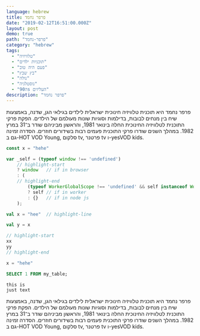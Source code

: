 ```yaml
---
language: hebrew
title: פרפר נחמד
date: "2019-02-12T16:51:00.000Z"
layout: post
demo: true
path: "פרפר-נחמד"
category: "hebrew"
tags:
  - "טלוויזיה"
  - "תוכניות ילדים"
  - "פעם היה טוב"
  - "בץ שבץ"
  - "נולה"
  - "נוסטלגיה"
  - "ה90s העליזים"
description: "פרפר נחמד"
---
```


פרפר נחמד היא תוכנית טלוויזיה חינוכית ישראלית לילדים בגילאי הגן, שדנה, באמצעות שיח בין מנחים לבובות, בדילמות וסוגיות שונות מעולמם של הילדים. הפקת פרקי התוכנית לטלוויזיה החינוכית החלה בינואר 1981, והראשון מביניהם שודר ב־31 במרץ 1982. במהלך השנים שודרו פרקי התוכנית פעמים רבות בשידורים חוזרים. הסדרה זמינה גם ב-HOT VOD Young, סלקום tv, פרטנר tv ו-yesVOD kids.

```javascript
const x = "hehe"

var _self = (typeof window !== 'undefined') 
	// highlight-start
	? window   // if in browser 
	: (
	// highlight-end
		(typeof WorkerGlobalScope !== 'undefined' && self instanceof WorkerGlobalScope)
		? self // if in worker
		: {}   // if in node js 
	);
```

```scala
val x = "hee"  // highlight-line

val y = x

// highlight-start
xx
yy
// highlight-end
```

```python
x = "hehe"
```

```sql
SELECT 1 FROM my_table;
```

```
this is
just text
```


פרפר נחמד היא תוכנית טלוויזיה חינוכית ישראלית לילדים בגילאי הגן, שדנה, באמצעות שיח בין מנחים לבובות, בדילמות וסוגיות שונות מעולמם של הילדים. הפקת פרקי התוכנית לטלוויזיה החינוכית החלה בינואר 1981, והראשון מביניהם שודר ב־31 במרץ 1982. במהלך השנים שודרו פרקי התוכנית פעמים רבות בשידורים חוזרים. הסדרה זמינה גם ב-HOT VOD Young, סלקום tv, פרטנר tv ו-yesVOD kids.
